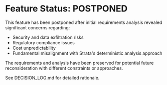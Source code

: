 # Feature Status: POSTPONED

This feature has been postponed after initial requirements analysis revealed significant concerns regarding:
- Security and data exfiltration risks
- Regulatory compliance issues
- Cost unpredictability
- Fundamental misalignment with Strata's deterministic analysis approach

The requirements and analysis have been preserved for potential future reconsideration with different constraints or approaches.

See DECISION_LOG.md for detailed rationale.